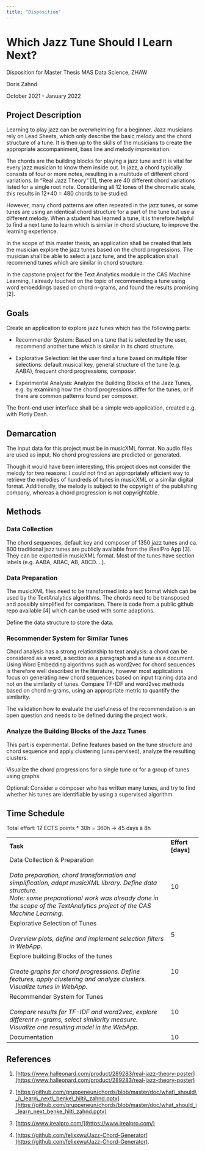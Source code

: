```yaml
---
title: "Disposition"
---
```


# Which Jazz Tune Should I Learn Next?


Disposition for Master Thesis MAS Data Science, ZHAW

Doris Zahnd

October 2021 - January 2022

Project Description
-------------------

Learning to play jazz can be overwhelming for a beginner. Jazz musicians rely on Lead Sheets, which only describe the basic melody and the chord structure of a tune. It is then up to the skills of the musicians to create the appropriate accompaniment, bass line and melody improvisation.

The chords are the building blocks for playing a jazz tune and it is vital for every jazz musician to know them inside out. In jazz, a chord typically consists of four or more notes, resulting in a multitude of different chord variations. In “Real Jazz Theory” \[1\], there are 40 different chord variations listed for a single root note. Considering all 12 tones of the chromatic scale, this results in 12\*40 = 480 chords to be studied.

However, many chord patterns are often repeated in the jazz tunes, or some tunes are using an identical chord structure for a part of the tune but use a different melody. When a student has learned a tune, it is therefore helpful to find a next tune to learn which is similar in chord structure, to improve the learning experience.

In the scope of this master thesis, an application shall be created that lets the musician explore the jazz tunes based on the chord progressions. The musician shall be able to select a jazz tune, and the application shall recommend tunes which are similar in chord structure.

In the capstone project for the Text Analytics module in the CAS Machine Learning, I already touched on the topic of recommending a tune using word embeddings based on chord n-grams, and found the results promising \[2\].

Goals
-----

Create an application to explore jazz tunes which has the following parts:

*   Recommender System: Based on a tune that is selected by the user, recommend another tune which is similar in its chord structure.
    
*   Explorative Selection: let the user find a tune based on multiple filter selections: default musical key, general structure of the tune (e.g. AABA), frequent chord progressions, composer.
    
*   Experimental Analysis: Analyze the Building Blocks of the Jazz Tunes, e.g. by examining how the chord progressions differ for the tunes, or if there are common patterns found per composer.
    

The front-end user interface shall be a simple web application, created e.g. with Plotly Dash.

Demarcation
-----------

The input data for this project must be in musicXML format. No audio files are used as input. No chord progressions are predicted or generated.

Though it would have been interesting, this project does not consider the melody for two reasons: I could not find an appropriately efficient way to retrieve the melodies of hundreds of tunes in musicXML or a similar digital format. Additionally, the melody is subject to the copyright of the publishing company, whereas a chord progression is not copyrightable.

Methods
-------

### Data Collection

The chord sequences, default key and composer of 1350 jazz tunes and ca. 800 traditional jazz tunes are publicly available from the iRealPro App \[3\]. They can be exported in musicXML format. Most of the tunes have section labels (e.g. AABA, ABAC, AB, ABCD….).

### Data Preparation

The musicXML files need to be transformed into a text format which can be used by the TextAnalytics algorithms. The chords need to be transposed and possibly simplified for comparison. There is code from a public github repo available \[4\] which can be used with some adaptions.

Define the data structure to store the data.

### Recommender System for Similar Tunes

Chord analysis has a strong relationship to text analysis: a chord can be considered as a word, a section as a paragraph and a tune as a document. Using Word Embedding algorithms such as word2vec for chord sequences is therefore well described in the literature, however most applications focus on generating new chord sequences based on input training data and not on the similarity of tunes. Compare TF-IDF and word2vec methods based on chord n-grams, using an appropriate metric to quantify the similarity.

The validation how to evaluate the usefulness of the recommendation is an open question and needs to be defined during the project work. 

### Analyze the Building Blocks of the Jazz Tunes

This part is experimental. Define features based on the tune structure and chord sequence and apply clustering (unsupervised), analyze the resulting clusters.

Visualize the chord progressions for a single tune or for a group of tunes using graphs.

Optional: Consider a composer who has written many tunes, and try to find whether his tunes are identifiable by using a supervised algorithm.

Time Schedule
-------------

Total effort: 12 ECTS points \* 30h = 360h → 45 days à 8h

|     |     |
| --- | --- |
| **Task** | **Effort \[days\]** |
| Data Collection & Preparation<br><br>_Data preparation, chord transformation and simplification, adapt musicXML library. Define data structure._  <br>_Note: some preparational work was already done in the scope of the TextAnalytics project of the CAS Machine Learning._ | 10  |
| Explorative Selection of Tunes<br><br>_Overview plots, define and implement selection filters in WebApp._ | 5   |
| Explore building Blocks of the tunes<br><br>_Create graphs for chord progressions. Define features, apply clustering and analyze clusters. Visualize tunes in WebApp._ | 10  |
| Recommender System for Tunes<br><br>_Compare results for TF-IDF and word2vec, explore different n-grams, select similarity measure. Visualize one resulting model in the WebApp._ | 10  |
| Documentation | 10  |

References
----------

1.  [https://www.halleonard.com/product/289283/real-jazz-theory-poster](https://www.halleonard.com/product/289283/real-jazz-theory-poster)
    
2.  [https://github.com/gruppeneun/chords/blob/master/doc/what\_should\_i\_learn\_next\_benke\_hilti\_zahnd.pptx](https://github.com/gruppeneun/chords/blob/master/doc/what_should_i_learn_next_benke_hilti_zahnd.pptx)
    
3.  [https://www.irealpro.com/](https://www.irealpro.com/)
    
4.  [https://github.com/felixxwu/Jazz-Chord-Generator](https://github.com/felixxwu/Jazz-Chord-Generator).
    
